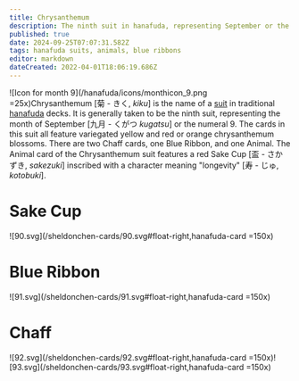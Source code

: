 ```yaml
---
title: Chrysanthemum
description: The ninth suit in hanafuda, representing September or the number 9
published: true
date: 2024-09-25T07:07:31.582Z
tags: hanafuda suits, animals, blue ribbons
editor: markdown
dateCreated: 2022-04-01T18:06:19.686Z
---
```


![Icon for month 9](/hanafuda/icons/monthicon_9.png =25x)Chrysanthemum [菊 - きく, *kiku*] is the name of a [suit](/en/hanafuda/suits) in traditional [hanafuda](/en/hanafuda) decks. It is generally taken to be the ninth suit, representing the month of September [九月	- くがつ *kugatsu*] or the numeral 9. The cards in this suit all feature variegated yellow and red or orange chrysanthemum blossoms. There are two Chaff cards, one Blue Ribbon, and one Animal. The Animal card of the Chrysanthemum suit features a red Sake Cup [盃 - さかずき, *sakezuki*] inscribed with a character meaning "longevity" [寿 - じゅ, *kotobuki*].

# Sake Cup
![90.svg](/sheldonchen-cards/90.svg#float-right,hanafuda-card =150x)
# Blue Ribbon
![91.svg](/sheldonchen-cards/91.svg#float-right,hanafuda-card =150x)
# Chaff
![92.svg](/sheldonchen-cards/92.svg#float-right,hanafuda-card =150x)![93.svg](/sheldonchen-cards/93.svg#float-right,hanafuda-card =150x)